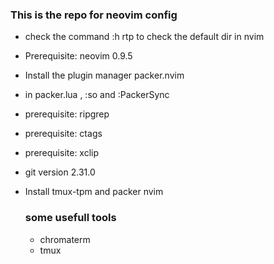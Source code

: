 ### This is the repo for neovim config

- check the command :h rtp to check the default dir in nvim
- Prerequisite: neovim 0.9.5 
- Install the plugin manager packer.nvim
- in packer.lua , :so and :PackerSync
- prerequisite: ripgrep
- prerequisite: ctags
- prerequisite: xclip
- git version 2.31.0
- Install tmux-tpm and packer nvim

  ### some usefull tools

  - chromaterm
  - tmux

